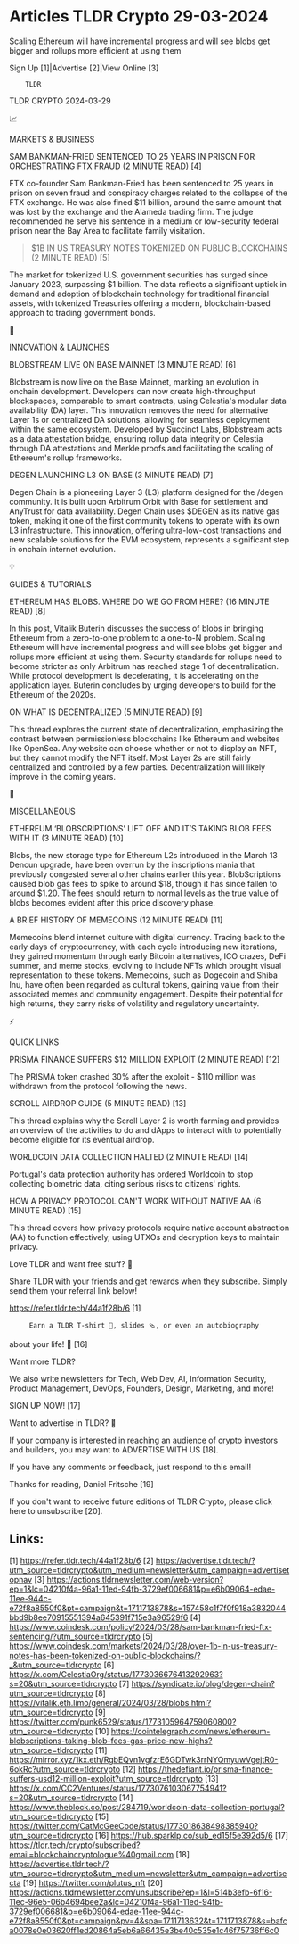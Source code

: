 # Articles TLDR Crypto 29-03-2024

Scaling Ethereum will have incremental progress and will see blobs get
bigger and rollups more efficient at using them  

Sign Up [1]|Advertise [2]|View Online [3] 

		TLDR 

TLDR CRYPTO 2024-03-29

📈 

MARKETS & BUSINESS

 SAM BANKMAN-FRIED SENTENCED TO 25 YEARS IN PRISON FOR ORCHESTRATING
FTX FRAUD (2 MINUTE READ) [4] 

 FTX co-founder Sam Bankman-Fried has been sentenced to 25 years in
prison on seven fraud and conspiracy charges related to the collapse
of the FTX exchange. He was also fined $11 billion, around the same
amount that was lost by the exchange and the Alameda trading firm. The
judge recommended he serve his sentence in a medium or low-security
federal prison near the Bay Area to facilitate family visitation. 

 >$1B IN US TREASURY NOTES TOKENIZED ON PUBLIC BLOCKCHAINS (2 MINUTE
READ) [5] 

 The market for tokenized U.S. government securities has surged since
January 2023, surpassing $1 billion. The data reflects a significant
uptick in demand and adoption of blockchain technology for traditional
financial assets, with tokenized Treasuries offering a modern,
blockchain-based approach to trading government bonds. 

🚀 

INNOVATION & LAUNCHES

 BLOBSTREAM LIVE ON BASE MAINNET (3 MINUTE READ) [6] 

 Blobstream is now live on the Base Mainnet, marking an evolution in
onchain development. Developers can now create high-throughput
blockspaces, comparable to smart contracts, using Celestia's modular
data availability (DA) layer. This innovation removes the need for
alternative Layer 1s or centralized DA solutions, allowing for
seamless deployment within the same ecosystem. Developed by Succinct
Labs, Blobstream acts as a data attestation bridge, ensuring rollup
data integrity on Celestia through DA attestations and Merkle proofs
and facilitating the scaling of Ethereum's rollup frameworks. 

 DEGEN LAUNCHING L3 ON BASE (3 MINUTE READ) [7] 

 Degen Chain is a pioneering Layer 3 (L3) platform designed for the
/degen community. It is built upon Arbitrum Orbit with Base for
settlement and AnyTrust for data availability. Degen Chain uses $DEGEN
as its native gas token, making it one of the first community tokens
to operate with its own L3 infrastructure. This innovation, offering
ultra-low-cost transactions and new scalable solutions for the EVM
ecosystem, represents a significant step in onchain internet
evolution. 

💡 

GUIDES & TUTORIALS

 ETHEREUM HAS BLOBS. WHERE DO WE GO FROM HERE? (16 MINUTE READ) [8] 

 In this post, Vitalik Buterin discusses the success of blobs in
bringing Ethereum from a zero-to-one problem to a one-to-N problem.
Scaling Ethereum will have incremental progress and will see blobs get
bigger and rollups more efficient at using them. Security standards
for rollups need to become stricter as only Arbitrum has reached stage
1 of decentralization. While protocol development is decelerating, it
is accelerating on the application layer. Buterin concludes by urging
developers to build for the Ethereum of the 2020s. 

 ON WHAT IS DECENTRALIZED (5 MINUTE READ) [9] 

 This thread explores the current state of decentralization,
emphasizing the contrast between permissionless blockchains like
Ethereum and websites like OpenSea. Any website can choose whether or
not to display an NFT, but they cannot modify the NFT itself. Most
Layer 2s are still fairly centralized and controlled by a few parties.
Decentralization will likely improve in the coming years. 

🦄 

MISCELLANEOUS

 ETHEREUM ‘BLOBSCRIPTIONS’ LIFT OFF AND IT’S TAKING BLOB FEES
WITH IT (3 MINUTE READ) [10] 

 Blobs, the new storage type for Ethereum L2s introduced in the March
13 Dencun upgrade, have been overrun by the inscriptions mania that
previously congested several other chains earlier this year.
BlobScriptions caused blob gas fees to spike to around $18, though it
has since fallen to around $1.20. The fees should return to normal
levels as the true value of blobs becomes evident after this price
discovery phase. 

 A BRIEF HISTORY OF MEMECOINS (12 MINUTE READ) [11] 

 Memecoins blend internet culture with digital currency. Tracing back
to the early days of cryptocurrency, with each cycle introducing new
iterations, they gained momentum through early Bitcoin alternatives,
ICO crazes, DeFi summer, and meme stocks, evolving to include NFTs
which brought visual representation to these tokens. Memecoins, such
as Dogecoin and Shiba Inu, have often been regarded as cultural
tokens, gaining value from their associated memes and community
engagement. Despite their potential for high returns, they carry risks
of volatility and regulatory uncertainty. 

⚡ 

QUICK LINKS

 PRISMA FINANCE SUFFERS $12 MILLION EXPLOIT (2 MINUTE READ) [12] 

 The PRISMA token crashed 30% after the exploit - $110 million was
withdrawn from the protocol following the news. 

 SCROLL AIRDROP GUIDE (5 MINUTE READ) [13] 

 This thread explains why the Scroll Layer 2 is worth farming and
provides an overview of the activities to do and dApps to interact
with to potentially become eligible for its eventual airdrop. 

 WORLDCOIN DATA COLLECTION HALTED (2 MINUTE READ) [14] 

 Portugal's data protection authority has ordered Worldcoin to stop
collecting biometric data, citing serious risks to citizens' rights. 

 HOW A PRIVACY PROTOCOL CAN'T WORK WITHOUT NATIVE AA (6 MINUTE READ)
[15] 

 This thread covers how privacy protocols require native account
abstraction (AA) to function effectively, using UTXOs and decryption
keys to maintain privacy. 

Love TLDR and want free stuff? 🎁

 Share TLDR with your friends and get rewards when they subscribe.
Simply send them your referral link below! 

 https://refer.tldr.tech/44a1f28b/6 [1] 

		 Earn a TLDR T-shirt 👕, slides 🩴, or even an autobiography
about your life! 🤯 [16] 

Want more TLDR?

 We also write newsletters for Tech, Web Dev, AI, Information
Security, Product Management, DevOps, Founders, Design, Marketing, and
more! 

SIGN UP NOW! [17] 

Want to advertise in TLDR? 📰

 If your company is interested in reaching an audience of crypto
investors and builders, you may want to ADVERTISE WITH US [18]. 

 If you have any comments or feedback, just respond to this email! 

Thanks for reading, 
Daniel Fritsche [19] 

If you don't want to receive future editions of TLDR Crypto,
please click here to unsubscribe [20]. 

 

Links:
------
[1] https://refer.tldr.tech/44a1f28b/6
[2] https://advertise.tldr.tech/?utm_source=tldrcrypto&utm_medium=newsletter&utm_campaign=advertisetopnav
[3] https://actions.tldrnewsletter.com/web-version?ep=1&lc=04210f4a-96a1-11ed-94fb-3729ef006681&p=e6b09064-edae-11ee-944c-e72f8a8550f0&pt=campaign&t=1711713878&s=157458c1f7f0f918a3832044bbd9b8ee70915551394a645391f715e3a96529f6
[4] https://www.coindesk.com/policy/2024/03/28/sam-bankman-fried-ftx-sentencing/?utm_source=tldrcrypto
[5] https://www.coindesk.com/markets/2024/03/28/over-1b-in-us-treasury-notes-has-been-tokenized-on-public-blockchains/?_&utm_source=tldrcrypto
[6] https://x.com/CelestiaOrg/status/1773036676413292963?s=20&utm_source=tldrcrypto
[7] https://syndicate.io/blog/degen-chain?utm_source=tldrcrypto
[8] https://vitalik.eth.limo/general/2024/03/28/blobs.html?utm_source=tldrcrypto
[9] https://twitter.com/punk6529/status/1773105964759060800?utm_source=tldrcrypto
[10] https://cointelegraph.com/news/ethereum-blobscriptions-taking-blob-fees-gas-price-new-highs?utm_source=tldrcrypto
[11] https://mirror.xyz/1kx.eth/RgbEQvn1vgfzrE6GDTwk3rrNYQmyuwVgejtR0-6okRc?utm_source=tldrcrypto
[12] https://thedefiant.io/prisma-finance-suffers-usd12-million-exploit?utm_source=tldrcrypto
[13] https://x.com/CC2Ventures/status/1773076103067754941?s=20&utm_source=tldrcrypto
[14] https://www.theblock.co/post/284719/worldcoin-data-collection-portugal?utm_source=tldrcrypto
[15] https://twitter.com/CatMcGeeCode/status/1773018638498385940?utm_source=tldrcrypto
[16] https://hub.sparklp.co/sub_ed15f5e392d5/6
[17] https://tldr.tech/crypto/subscribed?email=blockchaincryptologue%40gmail.com
[18] https://advertise.tldr.tech/?utm_source=tldrcrypto&utm_medium=newsletter&utm_campaign=advertisecta
[19] https://twitter.com/plutus_nft
[20] https://actions.tldrnewsletter.com/unsubscribe?ep=1&l=514b3efb-6f16-11ec-96e5-06b4694bee2a&lc=04210f4a-96a1-11ed-94fb-3729ef006681&p=e6b09064-edae-11ee-944c-e72f8a8550f0&pt=campaign&pv=4&spa=1711713632&t=1711713878&s=bafca0078e0e03620ff1ed20864a5eb6a66435e3be40c535e1c46f75736ff6c0